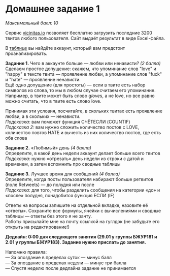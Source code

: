# Домашнее задание 1
*Максимальный балл: 10*

Сервис [vicinitas.io](https://www.vicinitas.io/free-tools/download-user-tweets) позволяет бесплатно загрузить последние 3200 твитов любого пользователя. Cайт выдаёт результат в виде Excel-файла.
<br>

В [таблице](https://docs.google.com/spreadsheets/d/121c6ZccbJCt4isl_0NG5o3YeAbpMrym2St10Ow9AB14/edit?usp=sharing) вы найдёте аккаунт, который вам предстоит проанализировать. 

**Задание 1.** Чего в аккаунте больше — любви или ненависти? *(2 балла)*<br>
Сделаем простое допущение: скажем, что упоминание слов "love" и "happy" в тексте твита — проявление любви, а упоминание слов "fuck" и "hate" — проявление ненависти. <br>
Ещё одно допущение (для простоты) — если в твите есть набор символов из слова, то мы в любом случае считаем его упоминание. Например, в твите может быть слово g*love*s, а не love, но все равно можно считать, что в твите есть слово love.

Принимая эти условия, посчитайте, в скольких твитах есть проявление любви, а в скольких — ненависти. <br>
*Подсказка:* вам поможет функция СЧЁТЕСЛИ (COUNTIF) <br>
*Подсказка 2:* вам нужно сложить количество постов с LOVE, количество повтов HATE и вычесть из них количество постов, где есть оба слова <br>


**Задание 2.** «Любимый» день *(4 балла)*<br>
Определите, в какой день недели аккаунт делает больше всего твитов<br>
*Подсказка:* нужно «отрезать» день недели из строки с датой и временем, а затем вспомнить про сводные таблицы <br>

**Задание 3.** Лучшее время для сообщений *(4 балла)*<br>
Определите, когда посты пользователя набирают больше ретвитов (поле Retweets) — до полудня или после <br>
*Подсказка:* для того, чтобы разделить сообщения на категории «до» и «после» полудня, понадобится функция ЕСЛИ (IF) <br>

Ответы на вопросы запишите на отдельной вкладке, назовите её «ответы». Сохраните все формулы, ячейки с вычислениями и сводные таблицы — ответы без этого я не зачту.<br>
Работы присылайте мне на почту ссылкой на гуглдок (не забудьте его открыть на редактирование!)<br>

**Дедлайн: 0:00 дня следующего занятия (29.01 у группы БЖУР181 и 2.01 у группы БЖУР183). Задание нужно прислать до занятия.** <br>

Напомню правила:<br>
— За опоздание в пределах суток — минус балл<br>
— За опоздание в пределах недели — минус три балла<br>
— Спустя неделю после дедлайна задание не принимается<br>